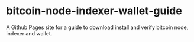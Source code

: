 # bitcoin-node-indexer-wallet-guide
A Github Pages site for a guide to download install and verify bitcoin node, indexer and wallet. 

